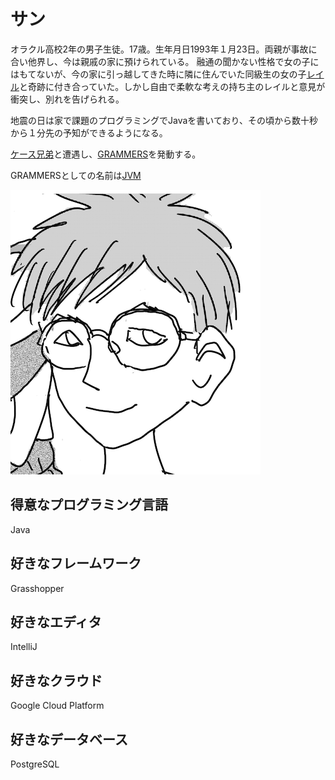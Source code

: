 サン
=======

オラクル高校2年の男子生徒。17歳。生年月日1993年１月23日。両親が事故に合い他界し、今は親戚の家に預けられている。
融通の聞かない性格で女の子にはもてないが、今の家に引っ越してきた時に隣に住んでいた同級生の女の子[レイル](../Rail/profile.me.md)と奇跡に付き合っていた。しかし自由で柔軟な考えの持ち主のレイルと意見が衝突し、別れを告げられる。

地震の日は家で課題のプログラミングでJavaを書いており、その頃から数十秒から１分先の予知ができるようになる。

[ケース兄弟](../CaseBros/profile.vr.md)と遭遇し、[GRAMMERS](../overview.gr.md)を発動する。

GRAMMERSとしての名前は[JVM](./profile.gr.md)

![image](./image.me.png)





得意なプログラミング言語
-----------
Java

好きなフレームワーク
-----------
Grasshopper

好きなエディタ
----------
IntelliJ

好きなクラウド
-----------
Google Cloud Platform

好きなデータベース
-------------
PostgreSQL
